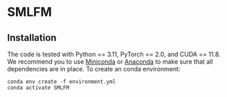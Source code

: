 # SMLFM

## Installation

The code is tested with Python == 3.11, PyTorch == 2.0, and CUDA == 11.8. We recommend you to use [Miniconda](https://docs.conda.io/en/latest/miniconda.html) or [Anaconda](https://www.anaconda.com/) to make sure that all dependencies are in place. To create an conda environment:
```
conda env create -f environment.yml
conda activate SMLFM
```
